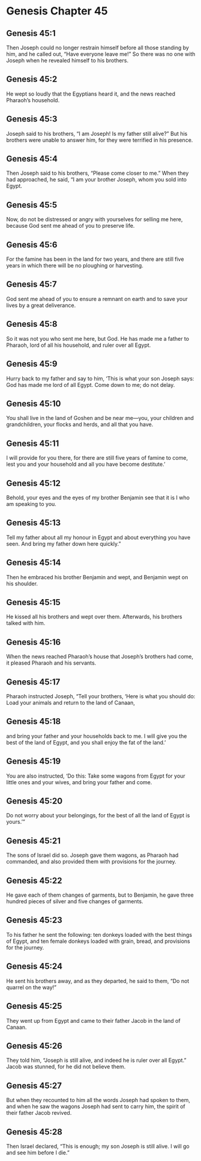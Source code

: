 # Genesis Chapter 45

## Genesis 45:1
Then Joseph could no longer restrain himself before all those standing by him, and he called out, “Have everyone leave me!” So there was no one with Joseph when he revealed himself to his brothers.

## Genesis 45:2
He wept so loudly that the Egyptians heard it, and the news reached Pharaoh’s household.

## Genesis 45:3
Joseph said to his brothers, “I am Joseph! Is my father still alive?” But his brothers were unable to answer him, for they were terrified in his presence.

## Genesis 45:4
Then Joseph said to his brothers, “Please come closer to me.” When they had approached, he said, “I am your brother Joseph, whom you sold into Egypt.

## Genesis 45:5
Now, do not be distressed or angry with yourselves for selling me here, because God sent me ahead of you to preserve life.

## Genesis 45:6
For the famine has been in the land for two years, and there are still five years in which there will be no ploughing or harvesting.

## Genesis 45:7
God sent me ahead of you to ensure a remnant on earth and to save your lives by a great deliverance.

## Genesis 45:8
So it was not you who sent me here, but God. He has made me a father to Pharaoh, lord of all his household, and ruler over all Egypt.

## Genesis 45:9
Hurry back to my father and say to him, ‘This is what your son Joseph says: God has made me lord of all Egypt. Come down to me; do not delay.

## Genesis 45:10
You shall live in the land of Goshen and be near me—you, your children and grandchildren, your flocks and herds, and all that you have.

## Genesis 45:11
I will provide for you there, for there are still five years of famine to come, lest you and your household and all you have become destitute.’

## Genesis 45:12
Behold, your eyes and the eyes of my brother Benjamin see that it is I who am speaking to you.

## Genesis 45:13
Tell my father about all my honour in Egypt and about everything you have seen. And bring my father down here quickly.”

## Genesis 45:14
Then he embraced his brother Benjamin and wept, and Benjamin wept on his shoulder.

## Genesis 45:15
He kissed all his brothers and wept over them. Afterwards, his brothers talked with him.

## Genesis 45:16
When the news reached Pharaoh’s house that Joseph’s brothers had come, it pleased Pharaoh and his servants.

## Genesis 45:17
Pharaoh instructed Joseph, “Tell your brothers, ‘Here is what you should do: Load your animals and return to the land of Canaan,

## Genesis 45:18
and bring your father and your households back to me. I will give you the best of the land of Egypt, and you shall enjoy the fat of the land.’

## Genesis 45:19
You are also instructed, ‘Do this: Take some wagons from Egypt for your little ones and your wives, and bring your father and come.

## Genesis 45:20
Do not worry about your belongings, for the best of all the land of Egypt is yours.’”

## Genesis 45:21
The sons of Israel did so. Joseph gave them wagons, as Pharaoh had commanded, and also provided them with provisions for the journey.

## Genesis 45:22
He gave each of them changes of garments, but to Benjamin, he gave three hundred pieces of silver and five changes of garments.

## Genesis 45:23
To his father he sent the following: ten donkeys loaded with the best things of Egypt, and ten female donkeys loaded with grain, bread, and provisions for the journey.

## Genesis 45:24
He sent his brothers away, and as they departed, he said to them, “Do not quarrel on the way!”

## Genesis 45:25
They went up from Egypt and came to their father Jacob in the land of Canaan.

## Genesis 45:26
They told him, “Joseph is still alive, and indeed he is ruler over all Egypt.” Jacob was stunned, for he did not believe them.

## Genesis 45:27
But when they recounted to him all the words Joseph had spoken to them, and when he saw the wagons Joseph had sent to carry him, the spirit of their father Jacob revived.

## Genesis 45:28
Then Israel declared, “This is enough; my son Joseph is still alive. I will go and see him before I die.”
